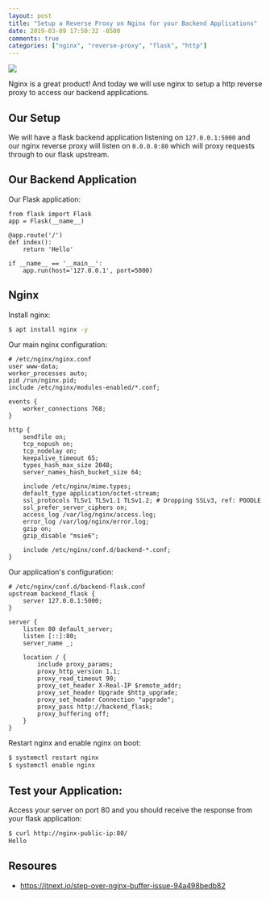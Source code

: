 ```yaml
---
layout: post
title: "Setup a Reverse Proxy on Nginx for your Backend Applications"
date: 2019-03-09 17:50:32 -0500
comments: true
categories: ["nginx", "reverse-proxy", "flask", "http"] 
---
```

![](https://www.nginx.com/wp-content/uploads/2018/08/NGINX-logo-rgb-large.png)

Nginx is a great product! And today we will use nginx to setup a http reverse proxy to access our backend applications.

<script id="mNCC" language="javascript">
    medianet_width = "728";
    medianet_height = "90";
    medianet_crid = "218284798";
    medianet_versionId = "3111299";
  </script>
<script src="//contextual.media.net/nmedianet.js?cid=8CUD78FSV"></script>

## Our Setup

We will have a flask backend application listening on `127.0.0.1:5000` and our nginx reverse proxy will listen on `0.0.0.0:80` which will proxy requests through to our flask upstream.

## Our Backend Application

Our Flask application:

```
from flask import Flask
app = Flask(__name__)

@app.route('/')
def index():
    return 'Hello'

if __name__ == '__main__':
    app.run(host='127.0.0.1', port=5000)
```

## Nginx

Install nginx:

```bash
$ apt install nginx -y
```

Our main nginx configuration:

```
# /etc/nginx/nginx.conf
user www-data;
worker_processes auto;
pid /run/nginx.pid;
include /etc/nginx/modules-enabled/*.conf;

events {
    worker_connections 768;
}

http {
    sendfile on;
    tcp_nopush on;
    tcp_nodelay on;
    keepalive_timeout 65;
    types_hash_max_size 2048;
    server_names_hash_bucket_size 64;

    include /etc/nginx/mime.types;
    default_type application/octet-stream;
    ssl_protocols TLSv1 TLSv1.1 TLSv1.2; # Dropping SSLv3, ref: POODLE
    ssl_prefer_server_ciphers on;
    access_log /var/log/nginx/access.log;
    error_log /var/log/nginx/error.log;
    gzip on;
    gzip_disable "msie6";

    include /etc/nginx/conf.d/backend-*.conf;
}
```

Our application's configuration:

```
# /etc/nginx/conf.d/backend-flask.conf
upstream backend_flask {
    server 127.0.0.1:5000;
}

server {
    listen 80 default_server;
    listen [::]:80;
    server_name _;
	
    location / {
        include proxy_params;
        proxy_http_version 1.1;
        proxy_read_timeout 90;
        proxy_set_header X-Real-IP $remote_addr;
        proxy_set_header Upgrade $http_upgrade;
        proxy_set_header Connection "upgrade";
        proxy_pass http://backend_flask;
        proxy_buffering off;
    }
}
```

Restart nginx and enable nginx on boot:

```bash
$ systemctl restart nginx
$ systemctl enable nginx
```

## Test your Application:

Access your server on port 80 and you should receive the response from your flask application:

```bash
$ curl http://nginx-public-ip:80/
Hello
```

## Resoures

- https://itnext.io/step-over-nginx-buffer-issue-94a498bedb82
